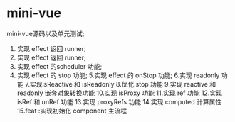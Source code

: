 # mini-vue
mini-vue源码以及单元测试;
1. 实现 effect 返回 runner;
2. 实现 effect 返回 runner;
3. 实现 effect 的scheduler 功能;
4. 实现 effect 的 stop 功能;
5.实现 effect 的 onStop 功能;
6.实现 readonly 功能
7.实现isReactive 和 isReadonly
8.优化 stop 功能
9.实现 reactive 和 readonly 嵌套对象转换功能
10.实现 isProxy 功能
11.实现 ref 功能
12.实现 isRef 和 unRef 功能
13.实现 proxyRefs 功能
14.实现 computed 计算属性
15.feat :实现初始化 component 主流程
